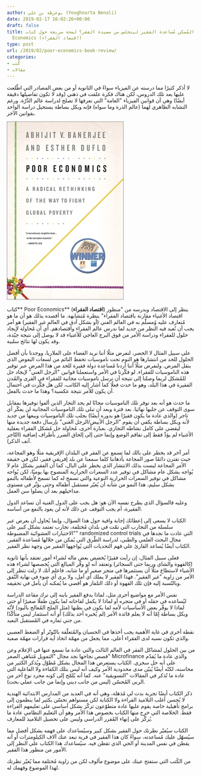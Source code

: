 ```yaml
---
author: يوغرطة بن علي (Youghourta Benali)
date: 2019-02-17 16:02:26+00:00
draft: false
title: هل من المُمكن مُساعدة الفقير ليتخلص من مصيدة الفقر؟ لمحة سريعة حول كتاب Poor
  Economics (اقتصاد الفقراء)
type: post
url: /2019/02/poor-economics-book-review/
categories:
- كُتب
- مقالات
---
```


لا أذكر كثيرًا مما درسته عن الفيزياء سواءً في الثانوية أو من بعض المصادر التي اطّلعت عليها بعد تلك الدروس، لكن هناك فكرة علقت في ذهني (وقد لا تكون تفاصيلها دقيقة أيضًا) وهي أن قوانين الفيزياء "العامة" التي نعرفها لا تصلح لدراسة عالم الذّرّة. ورغم التشابه الظاهري لهما (عالم الذرة وما سواه) فإنه وبكل بساطة يستحيل دراسة الواحد بقوانين الآخر.




[![](Poor-economics.jpg)
](https://www.it-scoop.com/2019/02/poor-economics-book-review/poor-economics/)




كتاب** Poor Economics** (**اقتصاد الفقراء**) ينظر إلى الاقتصاد ويدرسه من "منظور اقتصاد الأغنياء مقارنة باقتصاد الفقراء" بنظرة مُتشابهة. ما أقصده بذلك هو أن ما هو مُتعارف عليه وُمسلّم به في العالم الغني (أو بشكل أدق في العالم غير الفقير) هو أمر يجب أن نُعيد فيه النظر من جديد لما ندرس عالم الفقراء واقتصادهم. أي أن مُحاولة لإيجاد حلول للفقراء ودراسة الأمر من فوق البرج العاجي للأغنياء قد لا يوصل إلى نتيجة جيّدة، وقد يكون لها نتائج سلبية.




على سبيل المثال لا الحصر، لنفرض مثلًا أننا نريد القضاء على الملاريا، ووجدنا بأن أفضل الحلول للحد من انتشارها هو النوم تحت ناموسيات تحفظ النائم من لسعات البعوض الذي ينقل المرض. ولنفرض مثلًا أننا أردنا مُساعدة دولة فقيرة للحد من هذا المرض عبر توفير هذه الناموسيات للفقراء. لو فكّرنا في الأمر واستعملنا قوانين "الرجل الغني" لإيجاد حل للمُشكل لربما وصلنا إلى نتيجة أن نرسل ناموسيات مجانية للفقراء في القرى والمُدن الفقيرة في هذا البلد، وهو ما حدث فعلًا كما أشار إليه الكاتب، لكن هل فكّرت في احتمال أن يكون للأمر نتيجة عكسية؟ وهذا ما حدث بالفعل.




ما حدث هو أنه بعد توفر تلك الناموسيات مجانًا لم يجد التجار الذين ألفوا توفيرها بمقابل سوى التوقف عن جلبها نهائيا. بعد فترة وبعد أن تبلى تلك الناموسيات المجانية لن يفكّر أي تاجر (والذي عادة ما يكون فقيرًا هو بدوره أيضًا) بجلب تلك الناموسيات وبيعها من جديد لأنه وبكل بساطة يكفي أن يقوم "الرجل الأبيض/الرجل الغني" بإرسال دفعة جديدة منها ليقضي على كامل نشاطه التجاري. بعبارة أخرى، مُحاولة حل مُشكل الفقراء بعقلية الأغنياء لم يؤدِّ فقط إلى تفاقم الوضع وإنما حتى إلى إلحاق الضرر بأطراف إضافية (التّاجر آنف الذكر).




أمر آخر قد يخطر على بالك لما تسمع عن الفقر في البلدان الإفريقية مثلًا وهو المجاعة، حيث تقترن دائمًا صور المجاعة بأذهاننا كلما سمعنا عن بلد إفريقي فقير، لكن في حقيقة الأمر المجاعة ليست بذلك الانتشار الذي يخطر على البال، كما أن الفقير بشكل عام لا يُواجه بشكل عام مشاكل في توفير عدد السعرات الحرارية المنصوح بها يوميًا، لكن يُواجه مشاكل في توفير السعرات الحرارية النوعية والتي تسمح له كما تسمح لأطفاله بالنمو بشكل سليم، هذا النمو من شأنه أن يُغيّر مستقبل أطفاله وحتى يؤثّر في مستوى مداخيلهم بعد أن يصلوا سن العمل.




وعليه فالسؤال الذي يطرح نفسه الآن هو: هل يجب على الدول الغنية أن تساعد الدول الفقيرة، أم يجب التوقف عن ذلك لأنه لن يعود بالنفع من أساسه.




الكتاب لا يسعى إلى إعطائك إجابة وافية حول هذا السؤال، وإنما يُحاول أن يعرض عبر سلسلة من التجارب التي تمّت في بلدان مُختلفة، تجارب تعتمد بشكل كبير على "الاختبارات العشوائية المضبوطة" randomized control trials التي عادت ما نجدها في مجال البحث العلمي والطبي، لدراسة الطّرق التي يُمكن من خلالها مُساعدة الفقير. الكتاب أيضًا يُساعد القارئ على فهم التحديات التي يُواجهها الفقير من وجهة نظر الفقير.




فعلى سبيل المثال، إن رأيت فقيرًا يُخصص بعض ماله لشراء أمور تعتقد بأنها ثانوية (كالقهوة والشاي وربما حتى السجائر) وتعتقد أنه لو وفّر المبالغ التي يُخصصها لشراء هذه الأشياء لاستطاع مثلًا أن يستثمرها في متجر صغير أو ما شابه، فاعلم أنك لا زلت تنظر إلى الأمر من زاوية "غير الفقير". فهذا الفقير لا يملك أي أمل، ولا يرى أي ضوء في نهاية النّفق وبالنّسبة إليه فإن تلك القهوة أو ذلك التلفاز هو أقصى ما يُمكنه أن يأمل في تحقيقه.




نفس الأمر مع مواضيع أخرى مثل، لماذا يدفع الفقير بابنه إلى ترك مقاعد الدراسة ليُساعده في حقله أو في متجره أو لماذا لا يكمل لقاحاته لما يكون طفلًا صغيرًا أو حتى لماذا لا يوفّر بعض الأساسيات لأمه لما يكون في بطنها (مثل الملح المُعالج باليود) لأنّه وبكل بساطة إمّا أنه لا يعلم فائدة الأمر (لم يُخبره أحد بذلك) أو أنه استثمار ليس متأكّدًا من جني ثماره في المُستقبل البعيد.




نقطة أخرى في غاية الأهمية يجب أخذها في الحسبان والمُتعلّقة بالتّوتّر أو الضغط العصبي والذي تكون نسبه لدى الفقراء أعلى، مما يجعل من مهمّة اتخاذ أية قرارات مهمّة صعبة.




من بين الحلول لمشاكل الفقر في العالم الثالث والتي عادة ما نسمع عنها في الإعلام وعن قصص نجاحها نجد مجال "التمويل مُتناهي الصغر" Microfinance والذي عادة ما يُقدّم على أنه حل سحري. الكتاب يستعرض هذا المجال بشكل مُطوّل ويُذكر الكثير من محاسنه، لكنّه أيضًا يُبيّن مدى محدودية الأمر وكيف أنه ليس بتلك الكفاءة ولا الفاعلية التي عادة ما تُذكر في المقالات "التسويقية" عنه. كما أنه يُلمّح إلى كونه مجرد نوع آخر من الربى المُحسّن (ليس من جانب ديني وإنما من جانب عملي بحت).




ذكر الكتاب أيضًا تجربة بدت لي مُذهلة، وهي أنه في العديد من المدارس الابتدائية الهندية لا يُحسن أغلب التلاميذ القراءة ولا الكتابة لكن مستواهم تحسّن بكثير لما ينظمون إلى برامج تأهيلية خاصة يقوم عليها عادة متطوّعون تركّز بشكل أساسي على تعليمهم القراءة فقط. الخلاصة التي خرج منها الكتاب بخصوص هذا الأمر وهو أن التعليم النظامي عادة ما يُركّز على إنهاء المُقرر الدراسي وليس على تحصيل التلاميذ للمعارف.




الكتاب سيُغيّر نظرتك حول الفقير بشكل كبير وسيُساعدك على فهمه بشكل أفضل مما سيُسهّل عليك مُساعدته، سواءً كان هذا الفقير في قرية تبعد عنك آلاف الكيلومترات أو أنه يقطن في نفس المدينة أو الحي الذي تقطن فيه. سيُساعدك هذا الكتاب على النظر إلى الأمور من منظور هذا الفقير.




من الكُتب التي ستفتح عينك على موضوع مألوف لكن من زاوية مُختلفة مما يُغيّر نظرتك لهذا الموضوع وفهمك له.
